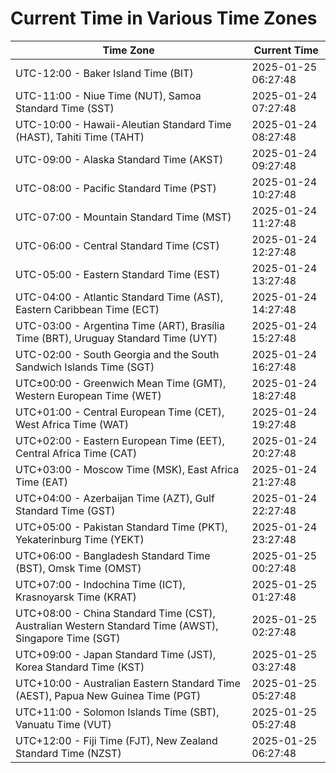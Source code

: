 # Current Time in Various Time Zones

| Time Zone | Current Time |
|-----------|--------------|
| UTC-12:00 - Baker Island Time (BIT) | 2025-01-25 06:27:48 |
| UTC-11:00 - Niue Time (NUT), Samoa Standard Time (SST) | 2025-01-24 07:27:48 |
| UTC-10:00 - Hawaii-Aleutian Standard Time (HAST), Tahiti Time (TAHT) | 2025-01-24 08:27:48 |
| UTC-09:00 - Alaska Standard Time (AKST) | 2025-01-24 09:27:48 |
| UTC-08:00 - Pacific Standard Time (PST) | 2025-01-24 10:27:48 |
| UTC-07:00 - Mountain Standard Time (MST) | 2025-01-24 11:27:48 |
| UTC-06:00 - Central Standard Time (CST) | 2025-01-24 12:27:48 |
| UTC-05:00 - Eastern Standard Time (EST) | 2025-01-24 13:27:48 |
| UTC-04:00 - Atlantic Standard Time (AST), Eastern Caribbean Time (ECT) | 2025-01-24 14:27:48 |
| UTC-03:00 - Argentina Time (ART), Brasília Time (BRT), Uruguay Standard Time (UYT) | 2025-01-24 15:27:48 |
| UTC-02:00 - South Georgia and the South Sandwich Islands Time (SGT) | 2025-01-24 16:27:48 |
| UTC±00:00 - Greenwich Mean Time (GMT), Western European Time (WET) | 2025-01-24 18:27:48 |
| UTC+01:00 - Central European Time (CET), West Africa Time (WAT) | 2025-01-24 19:27:48 |
| UTC+02:00 - Eastern European Time (EET), Central Africa Time (CAT) | 2025-01-24 20:27:48 |
| UTC+03:00 - Moscow Time (MSK), East Africa Time (EAT) | 2025-01-24 21:27:48 |
| UTC+04:00 - Azerbaijan Time (AZT), Gulf Standard Time (GST) | 2025-01-24 22:27:48 |
| UTC+05:00 - Pakistan Standard Time (PKT), Yekaterinburg Time (YEKT) | 2025-01-24 23:27:48 |
| UTC+06:00 - Bangladesh Standard Time (BST), Omsk Time (OMST) | 2025-01-25 00:27:48 |
| UTC+07:00 - Indochina Time (ICT), Krasnoyarsk Time (KRAT) | 2025-01-25 01:27:48 |
| UTC+08:00 - China Standard Time (CST), Australian Western Standard Time (AWST), Singapore Time (SGT) | 2025-01-25 02:27:48 |
| UTC+09:00 - Japan Standard Time (JST), Korea Standard Time (KST) | 2025-01-25 03:27:48 |
| UTC+10:00 - Australian Eastern Standard Time (AEST), Papua New Guinea Time (PGT) | 2025-01-25 05:27:48 |
| UTC+11:00 - Solomon Islands Time (SBT), Vanuatu Time (VUT) | 2025-01-25 05:27:48 |
| UTC+12:00 - Fiji Time (FJT), New Zealand Standard Time (NZST) | 2025-01-25 06:27:48 |
